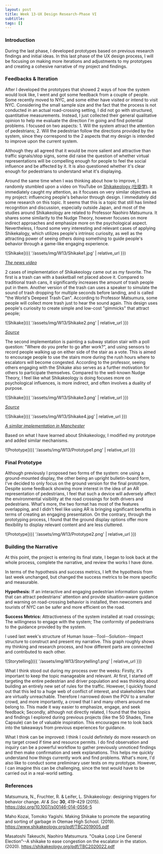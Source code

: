 ```yaml
---
layout: post
title: Week 13-UX Design Research-Phase VI
subtitle: 
tags: []
---
```


### Introduction

During the last phase, I developed prototypes based on previous research findings and initial ideas. In this last phase of the UX design process, I will be focusing on making more iterations and adjustments to my prototypes and creating a cohesive narrative of my project and findings.

### Feedbacks & Iteration

After I developed the prototypes that showed 2 ways of how the system would look like, I went and got some feedback from a couple of people. Some recently moved to NYC, and some either have visited or intend to visit NYC. Considering the small sample size and the fact that the process is not conducted in an actual road-crossing setting, I did not go with structured, quantitative measurements. Instead, I just collected their general qualitative opinion to help me evaluate the direction I'm going and find potential problems. I focused on two aspects: 1. Will the system attract the attention of pedestrians; 2. Will the pedestrian follow the directions provided by the system, since they correspond to the 2 aspects that my design is intended to improve upon the current system. 

Although they all agreed that it would be more salient and attractive than traffic signals/stop signs, some did raise the question of whether virtual representations will be compelling enough for people to feel the social influence and be affected by it. It is also questioned whether it's clear enough for pedestrians to understand what it's displaying.

Around the same time when I was thinking about how to improve, I randomly stumbled upon a video on YouTube on [Shikakeology (仕掛学)](https://youtu.be/QovoN036vz0). It immediately caught my attention, as it focuses on very similar objectives as my project: influencing people's behavior through design. I immediately did some research on this topic. It seems that this is a topic that still has limited recognition and discussion, especially outside Japan, and most of the studies around Shikakeology are related to Professor Naohiro Matsumura. It shares some similarity to the Nudge Theory, however focuses on more indirect approaches and emphasize more on the psychological aspect. Nevertheless, I found some very interesting and relevant cases of applying Shikekalogy, which utilizes people's intrinsic curiosity, as well as the attracting power of seeing others doing something to guide people's behavior through a game-like engaging experience.

![Shikake]({{ '/assets/img/W13/Shikake1.jpg' | relative_url }})

*[The news video](https://youtu.be/QovoN036vz0)*

2 cases of implementation of Shikakeology came out as my favorite. The first is a trash can with a basketball net placed above it. Compared to traditional trash cans, it significantly increases the amount of trash people put in them. Another version of the trash can uses a speaker to simulate the sound of trash dropping for multiple seconds before landing, and is called "the World's Deepest Trash Can". According to Professor Matsumura, some people will collect more trash just to hear the sound again. This design uses people's curiosity to create simple and low-cost "gimmicks" that attract people;

![Shikake]({{ '/assets/img/W13/Shikake2.png' | relative_url }})

*[Source](https://www.rikelab.jp/post/3119.html)*

The second implementation is painting a subway station stair with a poll question: "Where do you prefer to go after work?", and using sensors to record people walking up on either side of the stair as a vote. This is aimed to encourage people to use the stairs more during the rush hours where to escalators will become congested. According to the professor, seeing others engaging with the Shikake also serves as a further motivation for others to participate themselves. Compared to the well-known Nudge Theory, I feel like what Shikakeology is doing focuses more on psychological influences, is more indirect, and often involves a duality of purpose. 

![Shikake]({{ '/assets/img/W13/Shikake3.png' | relative_url }})

*[Source](https://www.rikelab.jp/post/3119.html)*

![Shikake]({{ '/assets/img/W13/Shikake4.jpg' | relative_url }})

*[A similar implementation in Manchester](https://www.linkedin.com/posts/kayceeli_i-believe-this-is-also-called-shikakeology-activity-7088642034143547392-RJco)*

Based on what I have learned about Shikakeology, I modified my prototype and added similar mechanisms.

![Prototype]({{ '/assets/img/W13/Prototype1.png' | relative_url }})

### Final Prototype

Although previously I proposed two forms of the system: one using a ground-mounted display, the other being an upright bulletin-board form, I've decided to only focus on the ground version for the final prototype. Despite some feedback showing more interest in the idea of an AR representation of pedestrians, I feel that such a device will adversely affect the environmental visibility at the road crossings for both drivers and pedestrians. What's more, the two format has most of the features overlapping, and I didn't feel like using AR is bringing significant benefits in terms of creating an engaging presentation. On the contrary, through the prototyping process, I found that the ground display options offer more flexibility to display relevant content and are less cluttered.

![Prototype]({{ '/assets/img/W13/Prototype2.png' | relative_url }})

### Building the Narrative

At this point, the project is entering its final state, I began to look back at the whole process, complete the narrative, and review the works I have done.

In terms of the hypothesis and success metrics, I left the hypothesis from last week unchanged, but changed the success metrics to be more specific and measurable.

**Hypothesis:** If an interactive and engaging pedestrian information system that can attract pedestrians' attention and provide situation-aware guidance and warning on road-crossing behavior is installed, then newcomers and tourists of NYC can be safer and more efficient on the road.

**Success Metrics:** Attractiveness of the system installed at road crossings; The willingness to engage with the system; The conformity of pedestrians to the guidance provided by the system.

I used last week's structure of Human Issue--Tool--Solution--Impact structure to construct and present my narrative. This graph roughly shows my thinking and research process, and how different parts are connected and contributed to each other.

![Storytelling]({{ '/assets/img/W13/Storytelling1.png' | relative_url }})

What I think stood out during my process over the weeks: Firstly, it's important to keep the topic manageable and relevant. At first, I started off targeting the entire pedestrian and driver population and was thinking about building an entirely new set of rules for the traffic. However, I quickly found out that this led to a huge web of conflict of interest, and stakeholders that are virtually unreachable. Therefore I narrowed down the POV to a smaller crowd, and more importantly, a crowd that I and many others around me belong to. This made it way easier to emphasize, engage, and seek feedback; Secondly, although not directly related, I found that the topics and findings I explored during previous projects (like the 50 Shades, Time Capsule) can be of valuable inspiration. This encourages me to look back into the takeaways from previous experiences for guidance.

What I think can be improved: I think I could definitely do more research on my target crowd if time and resource permits. I do find observation and inquiry can be a powerful workflow to gather previously unnoticed findings and then make confirmation and seek explanations. This helps me quickly understand how things currently work and find problems. What's more, I'd also like to conduct some preliminary user tests on my prototype. However, I can imagine this can be challenging, since the test would have to be carried out in a real-world setting. 

### References

Matsumura, N., Fruchter, R. & Leifer, L. Shikakeology: designing triggers for behavior change.                    *AI & Soc* **30**, 419–429 (2015). https://doi.org/10.1007/s00146-014-0556-5

Maho Kozai, Tomoko Yagishi. Making Shikake to promote the separating and sorting of garbage in Otemae High School. (2019). https://www.shikakeology.org/pdf/TBC2019005.pdf

Masatoshi Takeuchi, Naohiro Matsumura. "Osaka Loop Line General Election”--A shikake to ease congestion on the escalator in the station. (2020).  https://shikakeology.org/pdf/TBC2020022.pdf
